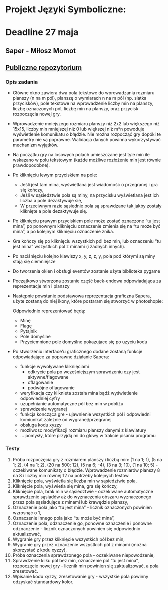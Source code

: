 # Projekt Języki Symboliczne:

# Deadline 27 maja

## Saper - Miłosz Momot

## [Publiczne repozytorium](https://github.com/smasiek/Python-saper-projekt.git)

### Opis zadania
+ Główne okno zawiera dwa pola tekstowe do wprowadzania rozmiaru planszy (n na m
pól), planszę o wymiarach n na m pól (np. siatka przycisków), pole tekstowe na
wprowadzenie liczby min na planszy, liczbę oznaczonych pól, liczbę min na planszy,
oraz przycisk rozpoczęcia nowej gry.

+ Wprowadzenie mniejszego rozmiaru planszy niż 2x2 lub większego niż 15x15, liczby
min mniejszej niż 0 lub większej niż m*n powoduje wyświetlenie komunikatu o
błędzie. Nie można rozpocząć gry dopóki te parametry nie są poprawne. Walidacja
danych powinna wykorzystywać mechanizm wyjątków.

+ Na początku gry na losowych polach umieszczane jest tyle min ile wskazano w polu
tekstowym (każde możliwe rozłożenie min jest równie prawdopodobne).

+ Po kliknięciu lewym przyciskiem na pole:
    + Jeśli jest tam mina, wyświetlana jest wiadomość o przegranej i gra się kończy,
    + Jeśli w sąsiedztwie pola są miny, na przycisku wyświetlana jest ich liczba a pole dezaktywuje się,
    + W przeciwnym razie sąsiednie pola są sprawdzane tak jakby zostały kliknięte a pole dezaktywuje się.

+ Po kliknięciu prawym przyciskiem pole może zostać oznaczone “tu jest mina”, po ponownym kliknięciu oznaczenie zmienia się na “tu może być mina”, a po kolejnym kliknięciu oznaczenie znika.

+ Gra kończy się po kliknięciu wszystkich pól bez min, lub oznaczeniu “tu jest mina” wszystkich pól z minami (i żadnych innych).

+ Po naciśnięciu kolejno klawiszy x, y, z, z, y, pola pod którymi są miny stają się ciemniejsze

+ Do tworzenia okien i obsługi eventów zostanie użyta biblioteka pygame

+ Początkowo stworzona zostanie część back-endowa odpowiadająca za reprezentacje min i planszy

+ Następnie powstanie podstawowa reprezentacja graficzna Sapera,
 użyte zostaną do niej ikony, które postaram się stworzyć w photoshopie:

  Odpowiednio reprezentować będą:
    + Minę
    + Flagę
    + Pytajnik
    + Pole domyślne
    + Przyciemnione pole domyślne pokazujace się po użyciu kodu

+ Po stworzeniu interface'u graficznego dodane zostaną funkcje odpowiadające za poprawne działanie Sapera:
    + funkcje wywoływane kliknięciami
        + odkrycie pola po wcześniejszym sprawdzeniu czy jest aktywne/flagowane
        + oflagowanie
        + podwójne oflagowanie
    + weryfikacja czy kliknieta została mina bądź wyświetlenie odpowiedniej cyfry 
    + uzupełnianie automatyczne pól bez min w pobliżu
    + sprawdzenie wygranej 
    + funkcja koncząca gre - ujawnienie wszystkich pól i odpowiedni komiunikat zależnie od wygranej/przegranej
    + obsługa kodu xyzzy
    + mozliwosc modyfikacji rozmiaru planszy danymi z klawiatury
    + ... pomysły, które przyjdą mi do głowy w trakcie pisania programu
    
### Testy

1. Próba rozpoczęcia gry z rozmiarem planszy i liczbą min: (1 na 1; 1), (5 na 1; 2), (4 na
1; 2), (20 na 500; 12), (5 na 6; -4), (3 na 3; 10), (1 na 10; 5) - oczekiwane komunikaty
o błędzie. Wprowadzenie rozmiarów planszy 8 na 8 i liczby min równej 12 na
potrzeby kolejnych testów.
2. Kliknięcie pola, wyświetla się liczba min w sąsiedztwie pola,
3. Kliknięcie pola, wyświetla się mina, gra się kończy,
4. Kliknięcie pola, brak min w sąsiedztwie - oczekiwane automatyczne
sprawdzenie sąsiadów aż do wyznaczenia obszaru wyznaczonego przez pola
sąsiadujące z minami lub krawędzie planszy,
5. Oznaczenie pola jako “tu jest mina” - licznik oznaczonych powinien wzrosnąć o 1,
6. Oznaczenie innego pola jako “tu może być mina”,
7. Oznaczenie pola, odznaczenie go, ponowne oznaczenie i ponowne odznaczenie - licznik oznaczonych powinien się odpowiednio aktualizować,
8. Wygranie gry przez kliknięcie wszystkich pól bez min,
9. Wygranie gry przez oznaczenie wszystkich pól z minami (można skorzystać z
kodu xyzzy),
10. Próba oznaczenia sprawdzonego pola - oczekiwane niepowodzenie,
11. Sprawdzenie kilku pól bez min, oznaczenie pól “tu jest mina”, rozpoczęcie nowej gry -
licznik min powinien się zaktualizować, a pola zresetować.
12. Wpisanie kodu xyzzy, zresetowanie gry - wszystkie pola powinny odzyskać
standardowy kolor.

